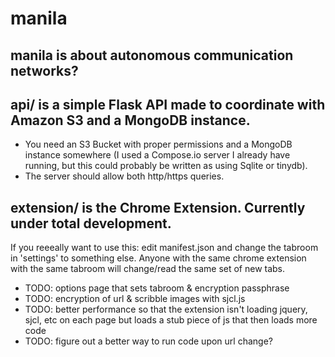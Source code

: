 # manila

## manila is about autonomous communication networks?




## api/ is a simple Flask API made to coordinate with Amazon S3 and a MongoDB instance. 
- You need an S3 Bucket with proper permissions and a MongoDB instance somewhere (I used a Compose.io server I already have running, but this could probably be written as using Sqlite or tinydb).
- The server should allow both http/https queries.

## extension/ is the Chrome Extension. Currently under total development.

If you reeeally want to use this: edit manifest.json and change the tabroom in 'settings' to something else. Anyone with the same chrome extension with the same tabroom will change/read the same set of new tabs.

- TODO: options page that sets tabroom & encryption passphrase
- TODO: encryption of url & scribble images with sjcl.js
- TODO: better performance so that the extension isn't loading jquery, sjcl, etc on each page but loads a stub piece of js that then loads more code
- TODO: figure out a better way to run code upon url change?
